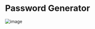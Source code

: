 # Password Generator

![image](https://user-images.githubusercontent.com/59371438/76713347-6888b880-66f6-11ea-9c89-703ef9f35261.png)
